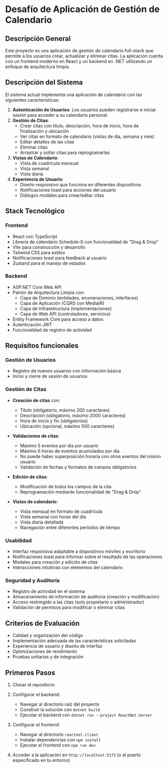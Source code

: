 # Desafío de Aplicación de Gestión de Calendario

## Descripción General
Este proyecto es una aplicación de gestión de calendario full-stack que permite a los usuarios crear, actualizar y eliminar citas. La aplicación cuenta con un frontend moderno en React y un backend en .NET utilizando un enfoque de arquitectura limpia.

## Descripción del Sistema
El sistema actual implementa una aplicación de calendario con las siguientes características:

1. **Autenticación de Usuarios**: Los usuarios pueden registrarse e iniciar sesión para acceder a su calendario personal.
2. **Gestión de Citas**: 
   - Crear citas con título, descripción, hora de inicio, hora de finalización y ubicación
   - Ver citas en formato de calendario (vistas de día, semana y mes)
   - Editar detalles de las citas
   - Eliminar citas
   - Arrastrar y soltar citas para reprogramarlas
3. **Vistas de Calendario**: 
   - Vista de cuadrícula mensual
   - Vista semanal 
   - Vista diaria
4. **Experiencia de Usuario**:
   - Diseño responsivo que funciona en diferentes dispositivos
   - Notificaciones toast para acciones del usuario
   - Diálogos modales para crear/editar citas

## Stack Tecnológico

### Frontend
- React con TypeScript
- Librería de calendario Schedule-X con funcionalidad de "Drag & Drop"
- Vite para construcción y desarrollo
- Tailwind CSS para estilos
- Notificaciones toast para feedback al usuario
- Zustand para el manejo de estados

### Backend
- ASP.NET Core Web API
- Patrón de Arquitectura Limpia con:
  - Capa de Dominio (entidades, enumeraciones, interfaces)
  - Capa de Aplicación (CQRS con MediatR)
  - Capa de Infraestructura (implementaciones)
  - Capa de Web API (controladores, servicios)
- Entity Framework Core para acceso a datos
- Autenticación JWT
- Funcionalidad de registro de actividad

## Requisitos funcionales

### Gestión de Usuarios
- Registro de nuevos usuarios con información básica
- Inicio y cierre de sesión de usuarios

### Gestión de Citas
- **Creación de citas** con:
  - Título (obligatorio, máximo 200 caracteres)
  - Descripción (obligatorio, máximo 2000 caracteres)
  - Hora de inicio y fin (obligatorios)
  - Ubicación (opcional, máximo 500 caracteres)

- **Validaciones de citas**:
  - Máximo 5 eventos por día por usuario
  - Máximo 6 horas de eventos acumulados por día
  - No puede haber superposición horaria con otros eventos del mismo usuario
  - Validación de fechas y formatos de campos obligatorios

- **Edición de citas**:
  - Modificación de todos los campos de la cita
  - Reprogramación mediante funcionalidad de "Drag & Drop"

- **Vistas de calendario**:
  - Vista mensual en formato de cuadrícula
  - Vista semanal con horas del día
  - Vista diaria detallada
  - Navegación entre diferentes períodos de tiempo

### Usabilidad
- Interfaz responsiva adaptable a dispositivos móviles y escritorio
- Notificaciones toast para informar sobre el resultado de las operaciones
- Modales para creación y edición de citas
- Interacciones intuitivas con elementos del calendario

### Seguridad y Auditoría
- Registro de actividad en el sistema
- Almacenamiento de información de auditoría (creación y modificación)
- Acceso restringido a las citas (solo propietario o administrador)
- Validación de permisos para modificar o eliminar citas

## Criterios de Evaluación
- Calidad y organización del código
- Implementación adecuada de las características solicitadas
- Experiencia de usuario y diseño de interfaz
- Optimizaciones de rendimiento
- Pruebas unitarias y de integración

## Primeros Pasos
1. Clonar el repositorio
2. Configurar el backend:
   - Navegar al directorio raíz del proyecto
   - Construir la solución con `dotnet build`
   - Ejecutar el backend con `dotnet run --project ReactNet.Server`
   
3. Configurar el frontend:
   - Navegar al directorio `reactnet.client`
   - Instalar dependencias con `npm install`
   - Ejecutar el frontend con `npm run dev`

4. Acceder a la aplicación en `http://localhost:5173` (o el puerto especificado en tu entorno)

